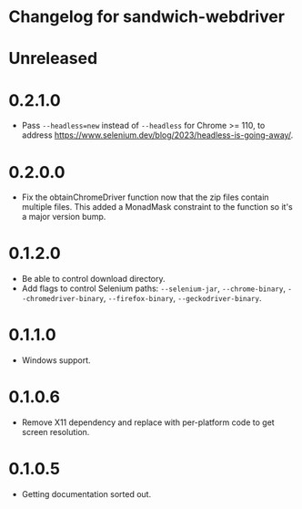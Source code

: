 # Changelog for sandwich-webdriver

# Unreleased

# 0.2.1.0

* Pass `--headless=new` instead of `--headless` for Chrome >= 110, to address https://www.selenium.dev/blog/2023/headless-is-going-away/.

# 0.2.0.0

* Fix the obtainChromeDriver function now that the zip files contain multiple files. This added a MonadMask constraint to the function so it's a major version bump.

# 0.1.2.0

* Be able to control download directory.
* Add flags to control Selenium paths: `--selenium-jar`, `--chrome-binary`, `--chromedriver-binary`, `--firefox-binary`, `--geckodriver-binary`.

# 0.1.1.0

* Windows support.

# 0.1.0.6

* Remove X11 dependency and replace with per-platform code to get screen resolution.

# 0.1.0.5

* Getting documentation sorted out.
